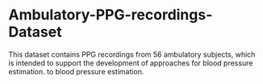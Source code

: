 # Ambulatory-PPG-recordings-Dataset
This dataset contains PPG recordings from 56 ambulatory subjects, which is intended to support the development of approaches for blood pressure estimation. to blood pressure estimation.
